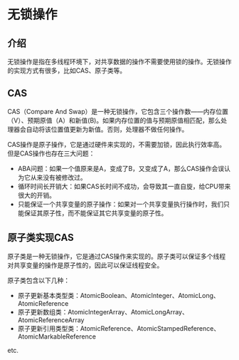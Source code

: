 # 无锁操作

## 介绍

无锁操作是指在多线程环境下，对共享数据的操作不需要使用锁的操作。无锁操作的实现方式有很多，比如CAS、原子类等。

## CAS

CAS（Compare And Swap）是一种无锁操作，它包含三个操作数——内存位置（V）、预期原值（A）和新值(B)。如果内存位置的值与预期原值相匹配，那么处理器会自动将该位置值更新为新值。否则，处理器不做任何操作。

CAS操作是原子操作，它是通过硬件来实现的，不需要加锁，因此执行效率高。但是CAS操作也存在三大问题：

- ABA问题：如果一个值原来是A，变成了B，又变成了A，那么CAS操作会误认为它从来没有被修改过。
- 循环时间长开销大：如果CAS长时间不成功，会导致其一直自旋，给CPU带来很大的开销。
- 只能保证一个共享变量的原子操作：如果对一个共享变量执行操作时，我们只能保证其原子性，而不能保证其它共享变量的原子性。

## 原子类实现CAS

原子类是一种无锁操作，它是通过CAS操作来实现的。原子类可以保证多个线程对共享变量的操作是原子性的，因此可以保证线程安全。

原子类包含以下几种：

- 原子更新基本类型类：AtomicBoolean、AtomicInteger、AtomicLong、AtomicReference
- 原子更新数组类：AtomicIntegerArray、AtomicLongArray、AtomicReferenceArray
- 原子更新引用类型类：AtomicReference、AtomicStampedReference、AtomicMarkableReference

etc.